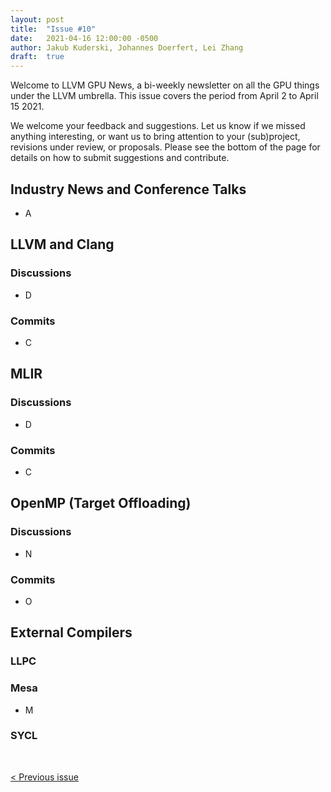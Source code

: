 ```yaml
---
layout: post
title:  "Issue #10"
date:   2021-04-16 12:00:00 -0500
author: Jakub Kuderski, Johannes Doerfert, Lei Zhang
draft:  true
---
```


Welcome to LLVM GPU News, a bi-weekly newsletter on all the GPU things under the LLVM umbrella.
This issue covers the period from April 2 to April 15 2021.

We welcome your feedback and suggestions. Let us know if we missed anything interesting, or want us to bring attention to your (sub)project, revisions under review, or proposals. Please see the bottom of the page for details on how to submit suggestions and contribute.


## Industry News and Conference Talks

*  A

##  LLVM and Clang

### Discussions

*  D

### Commits

*  C

## MLIR

### Discussions

*  D

### Commits

*  C


## OpenMP (Target Offloading)

### Discussions

*  N

### Commits

*  O

## External Compilers

### LLPC

### Mesa

*  M

### SYCL

<br/>
<p style="text-align:left;">
    <a href="{% post_url 2021-04-02-issue-9 %}"> < Previous issue</a>
    <span style="float:right;">
        <!--<a href="{% post_url 2021-04-16-issue-10 %}"> Next issue > </a>-->
    </span>
</p>
